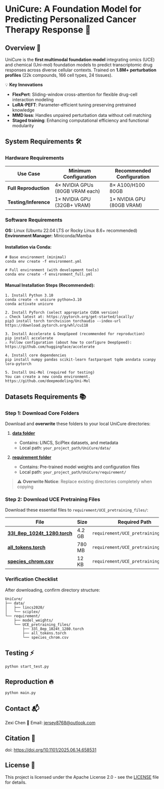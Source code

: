 # UniCure: A Foundation Model for Predicting Personalized Cancer Therapy Response 💊

## Overview 🌟
UniCure is the **first multimodal foundation model** integrating omics (UCE) and chemical (Uni-mol) foundation models to predict transcriptomic drug responses across diverse cellular contexts. Trained on **1.8M+ perturbation profiles** (22k compounds, 166 cell types, 24 tissues).  

💡 **Key Innovations**  
- **FlexPert**: Sliding-window cross-attention for flexible drug-cell interaction modeling  
- **LoRA-PEFT**: Parameter-efficient tuning preserving pretrained knowledge  
- **MMD loss**: Handles unpaired perturbation data without cell matching    
- **Staged training**: Enhancing computational efficiency and functional modularity

## System Requirements 🛠

### Hardware Requirements
| Use Case              | Minimum Configuration                | Recommended Configuration       |
|-----------------------|--------------------------------------|---------------------------------|
| **Full Reproduction** | 4× NVIDIA GPUs (80GB VRAM each) | 8× A100/H100 80GB |
| **Testing/Inference** | 1× NVIDIA GPU (32GB+ VRAM) | 1× NVIDIA GPU (80GB VRAM) |

### Software Requirements
**OS:** Linux (Ubuntu 22.04 LTS or Rocky Linux 8.6+ recommended)  
**Environment Manager:** Miniconda/Mamba  

#### Installation via Conda:
```
# Base environment (minimal)
conda env create -f environment.yml

# Full environment (with development tools)
conda env create -f environment_full.yml
```

#### Manual Installation Steps (Recommended):
```
1. Install Python 3.10
conda create -n unicure python=3.10
conda activate unicure

2. Install PyTorch (select appropriate CUDA version)
⚠ Check latest at: https://pytorch.org/get-started/locally/
pip3 install torch torchvision torchaudio --index-url https://download.pytorch.org/whl/cu118

3. Install Accelerate & DeepSpeed (recommended for reproduction)
pip install accelerate
⚠ Follow configuration (about how to configure DeepSpeed): https://github.com/huggingface/accelerate

4. Install core dependencies
pip install numpy pandas scikit-learn fastparquet tqdm anndata scanpy lora-pytorch

5. Install Uni-Mol (required for testing)
You can create a new conda environment. 
https://github.com/deepmodeling/Uni-Mol
```

## Datasets Requirements 📚

### Step 1: Download Core Folders
Download and **overwrite** these folders to your local UniCure directories:

1. **[data folder](https://drive.google.com/drive/folders/1VPXl8h8iuhr8IdrAmAWQ9ldEHkWRCGWq?usp=drive_link)**  
   - Contains: LINCS, SciPlex datasets, and metadata
   - Local path: `your_project_path/UniCure/data/`

2. **[requirement folder](https://drive.google.com/drive/folders/1VPXl8h8iuhr8IdrAmAWQ9ldEHkWRCGWq?usp=drive_link)**  
   - Contains: Pre-trained model weights and configuration files
   - Local path: `your_project_path/UniCure/requirement/`

> ⚠️ **Overwrite Notice**: Replace existing directories completely when copying

### Step 2: Download UCE Pretraining Files
Download these essential files to `requirement/UCE_pretraining_files/`:

| File | Size | Required Path |
|------|------|---------------|
| **[33l_8ep_1024t_1280.torch](https://figshare.com/articles/dataset/Universal_Cell_Embedding_Model_Files/24320806?file=43423236)** | 4.2 GB | `requirement/UCE_pretraining_files/` |
| **[all_tokens.torch](https://figshare.com/articles/dataset/Universal_Cell_Embedding_Model_Files/24320806?file=43423236)** | 780 MB | `requirement/UCE_pretraining_files/` |
| **[species_chrom.csv](https://figshare.com/articles/dataset/Universal_Cell_Embedding_Model_Files/24320806?file=43423236)** | 12 KB | `requirement/UCE_pretraining_files/` |

### Verification Checklist
After downloading, confirm directory structure:
```
UniCure/
├── data/
│   ├── lincs2020/
│   └── sciplex/
└── requirement/
    ├── model_weights/
    └── UCE_pretraining_files/
        ├── 33l_8ep_1024t_1280.torch
        ├── all_tokens.torch
        └── species_chrom.csv
```

## Testing :zap:
```
python start_test.py
```
## Reproduction :fire:
```
python main.py
```

## Contact 📬
Zexi Chen
📧 Email: jersey8768@outlook.com

## Citation 🧷
doi: https://doi.org/10.1101/2025.06.14.658531


## License 📄
This project is licensed under the Apache License 2.0 - see the [LICENSE](LICENSE) file for details.

